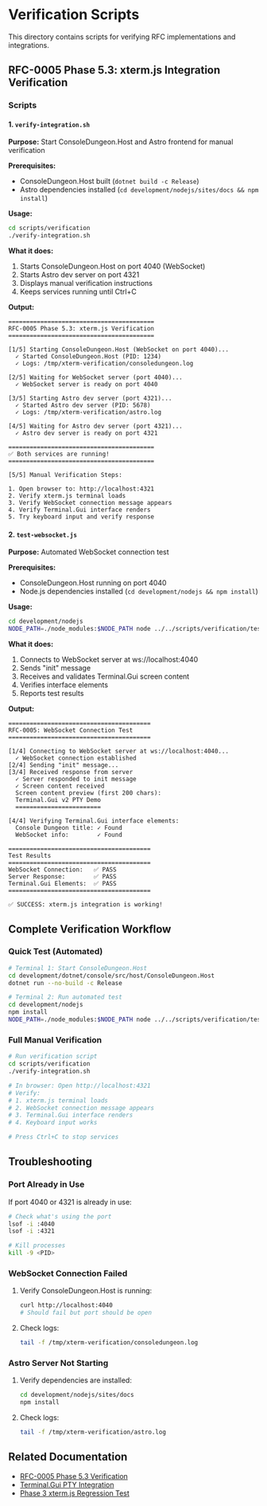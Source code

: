 # Verification Scripts

This directory contains scripts for verifying RFC implementations and integrations.

## RFC-0005 Phase 5.3: xterm.js Integration Verification

### Scripts

#### 1. `verify-integration.sh`

**Purpose:** Start ConsoleDungeon.Host and Astro frontend for manual verification

**Prerequisites:**
- ConsoleDungeon.Host built (`dotnet build -c Release`)
- Astro dependencies installed (`cd development/nodejs/sites/docs && npm install`)

**Usage:**
```bash
cd scripts/verification
./verify-integration.sh
```

**What it does:**
1. Starts ConsoleDungeon.Host on port 4040 (WebSocket)
2. Starts Astro dev server on port 4321
3. Displays manual verification instructions
4. Keeps services running until Ctrl+C

**Output:**
```
=========================================
RFC-0005 Phase 5.3: xterm.js Verification
=========================================

[1/5] Starting ConsoleDungeon.Host (WebSocket on port 4040)...
  ✓ Started ConsoleDungeon.Host (PID: 1234)
  ✓ Logs: /tmp/xterm-verification/consoledungeon.log

[2/5] Waiting for WebSocket server (port 4040)...
  ✓ WebSocket server is ready on port 4040

[3/5] Starting Astro dev server (port 4321)...
  ✓ Started Astro dev server (PID: 5678)
  ✓ Logs: /tmp/xterm-verification/astro.log

[4/5] Waiting for Astro dev server (port 4321)...
  ✓ Astro dev server is ready on port 4321

=========================================
✅ Both services are running!
=========================================

[5/5] Manual Verification Steps:

1. Open browser to: http://localhost:4321
2. Verify xterm.js terminal loads
3. Verify WebSocket connection message appears
4. Verify Terminal.Gui interface renders
5. Try keyboard input and verify response
```

#### 2. `test-websocket.js`

**Purpose:** Automated WebSocket connection test

**Prerequisites:**
- ConsoleDungeon.Host running on port 4040
- Node.js dependencies installed (`cd development/nodejs && npm install`)

**Usage:**
```bash
cd development/nodejs
NODE_PATH=./node_modules:$NODE_PATH node ../../scripts/verification/test-websocket.js
```

**What it does:**
1. Connects to WebSocket server at ws://localhost:4040
2. Sends "init" message
3. Receives and validates Terminal.Gui screen content
4. Verifies interface elements
5. Reports test results

**Output:**
```
========================================
RFC-0005: WebSocket Connection Test
========================================

[1/4] Connecting to WebSocket server at ws://localhost:4040...
  ✓ WebSocket connection established
[2/4] Sending "init" message...
[3/4] Received response from server
  ✓ Server responded to init message
  ✓ Screen content received
  Screen content preview (first 200 chars):
  Terminal.Gui v2 PTY Demo
  ========================

[4/4] Verifying Terminal.Gui interface elements:
  Console Dungeon title: ✓ Found
  WebSocket info:        ✓ Found

========================================
Test Results
========================================
WebSocket Connection:   ✅ PASS
Server Response:        ✅ PASS
Terminal.Gui Elements:  ✅ PASS
========================================

✅ SUCCESS: xterm.js integration is working!
```

## Complete Verification Workflow

### Quick Test (Automated)

```bash
# Terminal 1: Start ConsoleDungeon.Host
cd development/dotnet/console/src/host/ConsoleDungeon.Host
dotnet run --no-build -c Release

# Terminal 2: Run automated test
cd development/nodejs
npm install
NODE_PATH=./node_modules:$NODE_PATH node ../../scripts/verification/test-websocket.js
```

### Full Manual Verification

```bash
# Run verification script
cd scripts/verification
./verify-integration.sh

# In browser: Open http://localhost:4321
# Verify:
# 1. xterm.js terminal loads
# 2. WebSocket connection message appears
# 3. Terminal.Gui interface renders
# 4. Keyboard input works

# Press Ctrl+C to stop services
```

## Troubleshooting

### Port Already in Use

If port 4040 or 4321 is already in use:

```bash
# Check what's using the port
lsof -i :4040
lsof -i :4321

# Kill processes
kill -9 <PID>
```

### WebSocket Connection Failed

1. Verify ConsoleDungeon.Host is running:
   ```bash
   curl http://localhost:4040
   # Should fail but port should be open
   ```

2. Check logs:
   ```bash
   tail -f /tmp/xterm-verification/consoledungeon.log
   ```

### Astro Server Not Starting

1. Verify dependencies are installed:
   ```bash
   cd development/nodejs/sites/docs
   npm install
   ```

2. Check logs:
   ```bash
   tail -f /tmp/xterm-verification/astro.log
   ```

## Related Documentation

- [RFC-0005 Phase 5.3 Verification](../../docs/verification/RFC-0005-Phase5-Wave5.3-xterm-integration-verification.md)
- [Terminal.Gui PTY Integration](../../docs/handover/TERMINAL_GUI_PTY_INTEGRATION.md)
- [Phase 3 xterm.js Regression Test](../../development/nodejs/tests/integration/phase3-xterm-regression.test.js)
